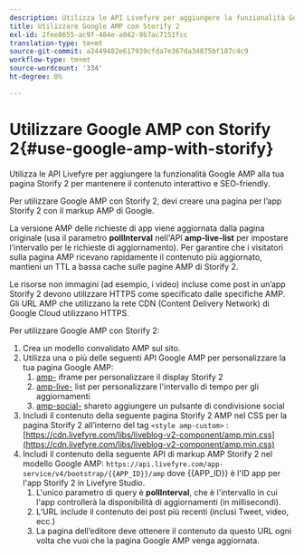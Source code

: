 ```yaml
---
description: Utilizza le API Livefyre per aggiungere la funzionalità Google AMP alla tua pagina Storify 2 per mantenere il contenuto interattivo e SEO-friendly.
title: Utilizzare Google AMP con Storify 2
exl-id: 2fee8655-ac9f-484e-a042-9b7ac7151fcc
translation-type: tm+mt
source-git-commit: a2449482e617939cfda7e367da34875bf187c4c9
workflow-type: tm+mt
source-wordcount: '334'
ht-degree: 0%

---
```


# Utilizzare Google AMP con Storify 2{#use-google-amp-with-storify}

Utilizza le API Livefyre per aggiungere la funzionalità Google AMP alla tua pagina Storify 2 per mantenere il contenuto interattivo e SEO-friendly.

Per utilizzare Google AMP con Storify 2, devi creare una pagina per l’app Storify 2 con il markup AMP di Google.

La versione AMP delle richieste di app viene aggiornata dalla pagina originale (usa il parametro **pollInterval** nell&#39;API **amp-live-list** per impostare l&#39;intervallo per le richieste di aggiornamento). Per garantire che i visitatori sulla pagina AMP ricevano rapidamente il contenuto più aggiornato, mantieni un TTL a bassa cache sulle pagine AMP di Storify 2.

Le risorse non immagini (ad esempio, i video) incluse come post in un’app Storify 2 devono utilizzare HTTPS come specificato dalle specifiche AMP. Gli URL AMP che utilizzano la rete CDN (Content Delivery Network) di Google Cloud utilizzano HTTPS.

Per utilizzare Google AMP con Storify 2:

1. Crea un modello convalidato AMP sul sito.
1. Utilizza una o più delle seguenti API Google AMP per personalizzare la tua pagina Google AMP:
   1. [amp-](https://www.ampproject.org/docs/reference/components/amp-iframe) iframe per personalizzare il display Storify 2
   1. [amp-live-](https://www.ampproject.org/docs/reference/components/amp-live-list) list per personalizzare l&#39;intervallo di tempo per gli aggiornamenti
   1. [amp-social-](https://www.ampproject.org/docs/reference/components/amp-social-share) shareto aggiungere un pulsante di condivisione social
1. Includi il contenuto della seguente pagina Storify 2 AMP nel CSS per la pagina Storify 2 all’interno del tag `<style amp-custom>` : [https://cdn.livefyre.com/libs/liveblog-v2-component/amp.min.css](https://cdn.livefyre.com/libs/liveblog-v2-component/amp.min.css)
1. Includi il contenuto della seguente API di markup AMP Storify 2 nel modello Google AMP: `https://api.livefyre.com/app-service/v4/bootstrap/{{APP_ID}}/amp` dove {{APP_ID}} è l&#39;ID app per l&#39;app Storify 2 in Livefyre Studio.
   1. L&#39;unico parametro di query è **pollInterval**, che è l&#39;intervallo in cui l&#39;app controllerà la disponibilità di aggiornamenti (in millisecondi).
   1. L’URL include il contenuto dei post più recenti (inclusi Tweet, video, ecc.)
   1. La pagina dell’editore deve ottenere il contenuto da questo URL ogni volta che vuoi che la pagina Google AMP venga aggiornata.
